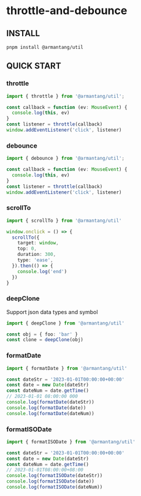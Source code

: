 # throttle-and-debounce

## INSTALL

```
pnpm install @armantang/util
```

## QUICK START

### throttle

```typescript
import { throttle } from '@armantang/util';

const callback = function (ev: MouseEvent) {
  console.log(this, ev)
}
const listener = throttle(callback)
window.addEventListener('click', listener)
```

### debounce

```typescript
import { debounce } from '@armantang/util';

const callback = function (ev: MouseEvent) {
  console.log(this, ev)
}
const listener = throttle(callback)
window.addEventListener('click', listener)
```

### scrollTo

```typescript
import { scrollTo } from '@armantang/util'

window.onclick = () => {
  scrollTo({
    target: window,
    top: 0,
    duration: 300,
    type: 'ease',
  }).then(() => {
    console.log('end')
  })
}
```

### deepClone

Support json data types and symbol

```typescript
import { deepClone } from '@armantang/util'

const obj = { foo: 'bar' }
const clone = deepClone(obj)
```

### formatDate

```typescript
import { formatDate } from '@armantang/util'

const dateStr = '2023-01-01T00:00:00+00:00'
const date = new Date(dateStr)
const dateNum = date.getTime()
// 2023-01-01 08:00:00 000
console.log(formatDate(dateStr))
console.log(formatDate(date))
console.log(formatDate(dateNum))
```

### formatISODate

```typescript
import { formatISODate } from '@armantang/util'

const dateStr = '2023-01-01T00:00:00+00:00'
const date = new Date(dateStr)
const dateNum = date.getTime()
// 2023-01-01T08:00:00+08:00
console.log(formatISODate(dateStr))
console.log(formatISODate(date))
console.log(formatISODate(dateNum))
```
